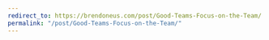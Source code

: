 ```yaml
---
redirect_to: https://brendoneus.com/post/Good-Teams-Focus-on-the-Team/
permalink: "/post/Good-Teams-Focus-on-the-Team/"
---
```

